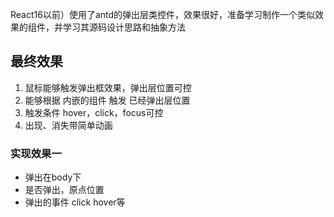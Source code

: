 React16以前）使用了antd的弹出层类控件，效果很好，准备学习制作一个类似效果的组件，并学习其源码设计思路和抽象方法

## 最终效果
1. 鼠标能够触发弹出框效果，弹出层位置可控
2. 能够根据 内嵌的组件  触发 已经弹出层位置
3. 触发条件  hover，click，focus可控
4. 出现、消失带简单动画

### 实现效果一
- 弹出在body下
- 是否弹出，原点位置
- 弹出的事件 click hover等
